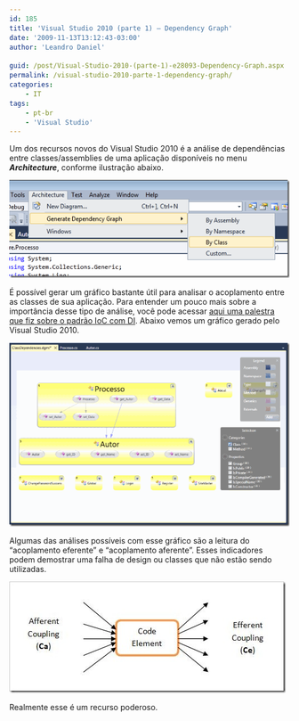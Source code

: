 ```yaml
---
id: 185
title: 'Visual Studio 2010 (parte 1) – Dependency Graph'
date: '2009-11-13T13:12:43-03:00'
author: 'Leandro Daniel'

guid: /post/Visual-Studio-2010-(parte-1)-e28093-Dependency-Graph.aspx
permalink: /visual-studio-2010-parte-1-dependency-graph/
categories:
    - IT
tags:
    - pt-br
    - 'Visual Studio'
---
```


Um dos recursos novos do Visual Studio 2010 é a análise de dependências entre classes/assemblies de uma aplicação disponíveis no menu ***Architecture***, conforme ilustração abaixo.

![vs2010DependencyGraph01](/assets/pics/WindowsLiveWriter/VisualStudio2010parte1/3C0D2645/vs2010DependencyGraph01.gif "vs2010DependencyGraph01")

É possível gerar um gráfico bastante útil para analisar o acoplamento entre as classes de sua aplicação. Para entender um pouco mais sobre a importância desse tipo de análise, você pode acessar [aqui uma palestra que fiz sobre o padrão IoC com DI](http://www.leandrodaniel.com/post/DNAD-2009-Minha-palestra-sobre-Injecao-de-Dependencia). Abaixo vemos um gráfico gerado pelo Visual Studio 2010.

[![vs2010DependencyGraph02](/assets/pics/WindowsLiveWriter/VisualStudio2010parte1/05D03802/vs2010DependencyGraph02_thumb.gif "vs2010DependencyGraph02")](/assets/pics/WindowsLiveWriter/VisualStudio2010parte1/1B2DED6A/vs2010DependencyGraph02.gif)

Algumas das análises possíveis com esse gráfico são a leitura do “acoplamento eferente” e “acoplamento aferente”. Esses indicadores podem demostrar uma falha de design ou classes que não estão sendo utilizadas.

![CaCeIllustration](/assets/pics/WindowsLiveWriter/VisualStudio2010parte1/2EC460DF/CaCeIllustration.jpg "CaCeIllustration")

Realmente esse é um recurso poderoso.
